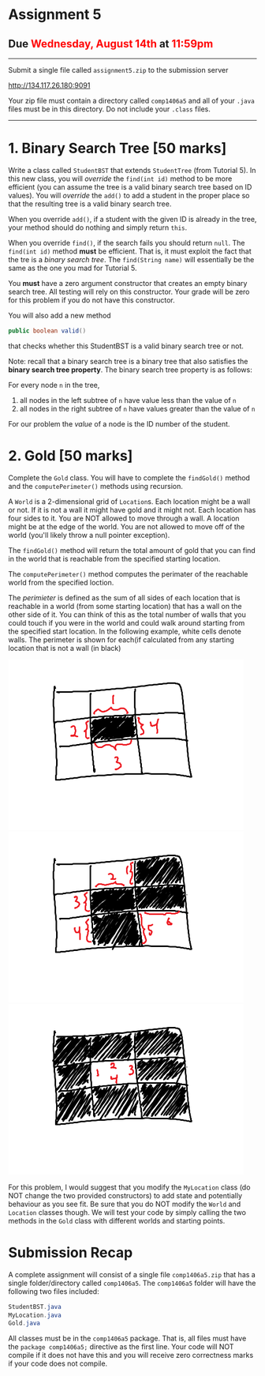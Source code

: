 # Assignment 5

## Due  <span style="color:red">Wednesday, August 14th</span> at <span style="color:red">11:59pm</span>

---

Submit a single file called `assignment5.zip` to the submission server

http://134.117.26.180:9091

Your zip file must contain a directory called `comp1406a5` and all of your  `.java` files must be in this directory. Do not include your `.class` files.


---


# 1. Binary Search Tree [50 marks]

Write a class called `StudentBST` that extends `StudentTree` (from Tutorial 5). In this new class, you will _override_ the `find(int id)` method to be more efficient (you can assume the tree is a valid binary search tree based on ID values). You will _override_ the `add()`
to add a student in the proper place so that the resulting tree is a valid binary search tree.

When you override `add()`, if a student with the given ID is already in the tree, your method should do nothing and simply return `this`. 

When you override `find()`, if the search fails you should return `null`. The `find(int id)` method **must** be efficient. That is, it must exploit the fact that the tre is a _binary search tree_. The `find(String name)` will essentially be the same as the one you mad for Tutorial 5. 

You **must** have a zero argument constructor that creates an empty binary search tree. All testing will rely on this constructor. Your grade will be zero for this problem if you do not have this constructor.

You will also add a new method

```java
public boolean valid()
```

that checks whether this StudentBST is a valid binary search tree or not.

Note: recall that a binary search tree is a binary tree that also satisfies the **binary search tree property**. The binary search tree property is as follows:

For every node `n` in the tree, 
1) all nodes in the left subtree of `n` have value less than the value of `n`
2) all nodes in the right subtree of `n` have values greater than the value of `n`

For our problem the _value_ of a node is the ID number of the student.  

# 2. Gold [50 marks]

Complete the `Gold` class. You will have to complete the `findGold()` method and the `computePerimeter()` methods using recursion. 

A `World` is a 2-dimensional grid of `Location`s. Each location might be a wall or not. If it is not a wall it might have gold and it might not. Each location has four sides to it. You are NOT allowed to move through a wall. A location might be at the edge of the world. You are not allowed to move off of the world (you'll likely throw a null pointer exception).

The `findGold()` method will return the total amount of gold that you can find in the world that is reachable from the specified starting location.

The `computePerimeter()` method computes the perimater of the reachable world from the specified loction. 

The _perimieter_ is defined as the sum of all sides of each location that is reachable in a world (from some starting location) that has a wall on the other side of it. You can think of this as the total number of walls that you could touch if you were in the world and could walk around starting from the specified start location. In the following example, white cells denote walls. The perimeter is shown for each(if calculated from any starting location that is not a wall (in black)

![world](pix4.png?raw=true "World1")
![world](pix5.png?raw=true "World3")
![world](pix6.png?raw=true "World2")

For this problem, I would suggest that you modify the `MyLocation` class (do NOT change the two provided constructors) to add state and potentially behaviour as you see fit. Be sure that you do NOT modify the `World` and `Location` classes though. We will test your code by simply calling the two methods in the `Gold` class with different worlds and starting points.  

# Submission Recap

A complete assignment will consist of a single file `comp1406a5.zip` that has a single folder/directory called `comp1406a5`. The `comp1406a5` folder will have the following two files included:

```java
StudentBST.java
MyLocation.java
Gold.java
```

All classes must be in the `comp1406a5` package. That is, all files must have the `package comp1406a5;` directive as the first line. Your code will NOT compile if it does not have this and you will receive zero correctness marks if your code does not compile.
